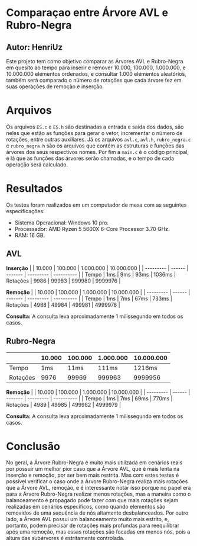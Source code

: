 # Comparaçao entre Árvore AVL e Rubro-Negra
## Autor: HenriUz
Este projeto tem como objetivo comparar as Árvores AVL e Rubro-Negra em quesito ao tempo para inserir e remover 10.000, 100.000, 1.000.000, e 10.000.000 elementos ordenados, e consultar 1.000 elementos aleatórios, também será comparado o número de rotações que cada árvore fez em suas operações de remoção e inserção.

# Arquivos
Os arquivos `ES.c` e `ES.h` são destinadas a entrada e saída dos dados, são neles que estão as funções para gerar o vetor, incrementar o número de rotações, entre outras auxiliares. Já os arquivos `avl.c`, `avl.h`, `rubro_negra.c` e `rubro_negra.h` são os arquivos que contém as estruturas e funções das árvores dos seus respectivos nomes. Por fim a `main.c` é o código principal, é lá que as funções das árvores serão chamadas, e o tempo de cada operação será calculado.

# Resultados
Os testes foram realizados em um computador de mesa com as seguintes especificações:
- Sistema Operacional: Windows 10 pro.
- Processador: AMD Ryzen 5 5600X 6-Core Processor 3.70 GHz.
- RAM: 16 GB.

## AVL
**Inserção**
|  | 10.000 | 100.000 | 1.000.000 | 10.000.000 |
| --------- | ------ | ------- | --------- | ---------- |
| Tempo | 1ms | 9ms | 93ms | 1036ms
| Rotações | 9986 | 99983 | 999980 | 9999976 |

**Remoção** 
|  | 10.000 | 100.000 | 1.000.000 | 10.000.000 |
| --------- | ------ | ------- | --------- | ---------- |
| Tempo | 1ms | 7ms | 67ms | 733ms
| Rotações | 4988 | 49984 | 499981 | 4999978 |

**Consulta:**
A consulta leva aproximadamente 1 milissegundo em todos os casos.

## Rubro-Negra
|  | 10.000 | 100.000 | 1.000.000 | 10.000.000 |
| --------- | ------ | ------- | --------- | ---------- |
| Tempo | 1ms | 11ms | 111ms | 1216ms
| Rotações | 9976 | 99969 | 999963 | 9999956 |

**Remoção** 
|  | 10.000 | 100.000 | 1.000.000 | 10.000.000 |
| --------- | ------ | ------- | --------- | ---------- |
| Tempo | 1ms | 7ms | 69ms | 770ms
| Rotações | 4989 | 49985 | 499982 | 4999979 |

**Consulta:**
A consulta leva aproximadamente 1 milissegundo em todos os casos.

# Conclusão

No geral, a Árvore Rubro-Negra é muito mais utilizada em cenários reais por possuir um melhor pior caso que a Árvore AVL, que é mais lenta na inserção e remoção, por ser bem mais restrita. Mas com estes testes é possível verificar o caso onde a Árvore Rubro-Negra realiza mais rotações que a Árvore AVL, remoção, e é interessante notar isso porque no papel era para a Árvore Rubro-Negra realizar menos rotações, mas a maneira como o balanceamento é propagado pode fazer com que mais rotações sejam realizadas em cenários específicos, como quando elementos são removidos de uma sequência de nós altamente desbalanceados. Por outro lado, a Árvore AVL possui um balanceamento muito mais estrito, e, portanto, podem precisar de rotações mais profundas para reequilibrar após uma remoção, mas essas rotações são focadas em menos nós, pois a altura das subárvores é estritamente controlada. 

